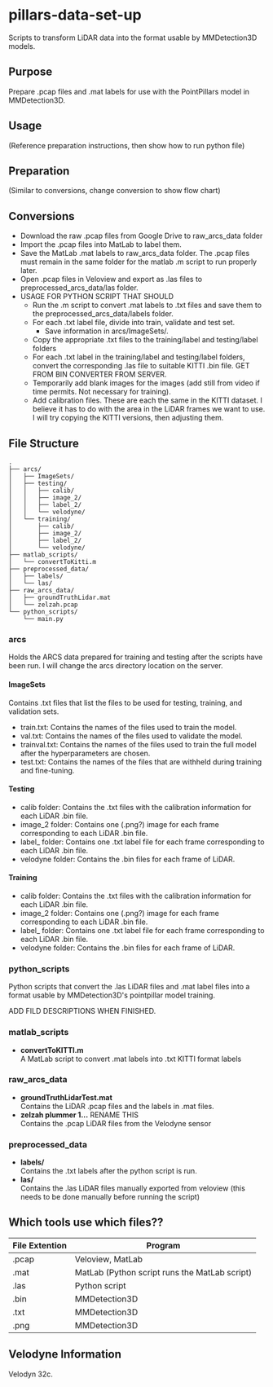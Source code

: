 # pillars-data-set-up #

Scripts to transform LiDAR data into the format usable by MMDetection3D models.

## Purpose ##

Prepare .pcap files and .mat labels for use with the PointPillars model in MMDetection3D.

## Usage ##
(Reference preparation instructions, then show how to run python file)

## Preparation ##
(Similar to conversions, change conversion to show flow chart)

## Conversions ##

- Download the raw .pcap files from Google Drive to raw_arcs_data folder
- Import the .pcap files into MatLab to label them.
- Save the MatLab .mat labels to raw_arcs_data folder. The .pcap files must remain in the same
  folder for the matlab .m script to run properly later.
- Open .pcap files in Veloview and export as .las files to preprocessed_arcs_data/las folder.
- USAGE FOR PYTHON SCRIPT THAT SHOULD
  - Run the .m script to convert .mat labels to .txt files and save them to the 
    preprocessed_arcs_data/labels folder.
  - For each .txt label file, divide into train, validate and test set.
    - Save information in arcs/ImageSets/.
  - Copy the appropriate .txt files to the training/label and testing/label folders
  - For each .txt label in the training/label and testing/label folders, convert the 
    corresponding .las file to suitable KITTI .bin file. GET FROM BIN CONVERTER FROM SERVER.
  - Temporarily add blank images for the images (add still from video if time permits. Not
    necessary for training).
  - Add calibration files. These are each the same in the KITTI dataset. I believe it has to
    do with the area in the LiDAR frames we want to use. I will try copying the KITTI versions,
    then adjusting them.

## File Structure ##
```
.
├── arcs/
│   ├── ImageSets/
│   ├── testing/
│   │   ├── calib/
│   │   ├── image_2/
│   │   ├── label_2/
│   │   └── velodyne/
│   └── training/
│       ├── calib/
│       ├── image_2/
│       ├── label_2/
│       └── velodyne/
├── matlab_scripts/
│   └── convertToKitti.m
├── preprocessed_data/
│   ├── labels/
│   └── las/
├── raw_arcs_data/
│   ├── groundTruthLidar.mat
│   └── zelzah.pcap
└── python_scripts/
    └── main.py
```


### arcs ###

Holds the ARCS data prepared for training and testing after the scripts have been run.
I will change the arcs directory location on the server.

#### ImageSets ####

Contains .txt files that list the files to be used for testing, training, and validation sets.
- train.txt: Contains the names of the files used to train the model.
- val.txt: Contains the names of the files used to validate the model.
- trainval.txt: Contains the names of the files used to train the full model after the
  hyperparameters are chosen.
- test.txt: Contains the names of the files that are withheld during training and fine-tuning.

#### Testing ####

- calib folder: Contains the .txt files with the calibration information for each LiDAR .bin file.
- image_2 folder: Contains one (.png?) image for each frame corresponding to each LiDAR .bin file.
- label_ folder: Contains one .txt label file for each frame corresponding to each LiDAR .bin file.
- velodyne folder: Contains the .bin files for each frame of LiDAR.

#### Training ####

- calib folder: Contains the .txt files with the calibration information for each LiDAR .bin file.
- image_2 folder: Contains one (.png?) image for each frame corresponding to each LiDAR .bin file.
- label_ folder: Contains one .txt label file for each frame corresponding to each LiDAR .bin file.
- velodyne folder: Contains the .bin files for each frame of LiDAR.

### python_scripts ###

Python scripts that convert the .las LiDAR files and .mat label files into a format usable
by MMDetection3D's pointpillar model training.

ADD FILD DESCRIPTIONS WHEN FINISHED.

### matlab_scripts ###

- **convertToKITTI.m** <br>
    A MatLab script to convert .mat labels into .txt KITTI format labels

### raw_arcs_data ###

- **groundTruthLidarTest.mat** <br>
Contains the LiDAR .pcap files and the labels in .mat files.
- **zelzah plummer 1...** RENAME THIS <br>
Contains the .pcap LiDAR files from the Velodyne sensor

### preprocessed_data ###

- **labels/** <br>
Contains the .txt labels after the python script is run.
- **las/** <br>
Contains the .las LiDAR files manually exported from veloview (this needs to be done 
manually before running the script)

## Which tools use which files?? ##

| File Extention | Program                                            |
|----------------|----------------------------------------------------|
| .pcap          | Veloview, MatLab <br>                              |
| .mat           | MatLab (Python script runs the MatLab script) <br> |
| .las           | Python script <br>                                 |
| .bin           | MMDetection3D                                      |
| .txt           | MMDetection3D                                      |
| .png           | MMDetection3D                                      |

## Velodyne Information ##
Velodyn 32c.


